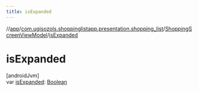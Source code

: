 ```yaml
---
title: isExpanded
---
```

//[app](../../../index.html)/[com.ugisozols.shoppinglistapp.presentation.shopping_list](../index.html)/[ShoppingScreenViewModel](index.html)/[isExpanded](is-expanded.html)



# isExpanded



[androidJvm]\
var [isExpanded](is-expanded.html): [Boolean](https://kotlinlang.org/api/latest/jvm/stdlib/kotlin/-boolean/index.html)




